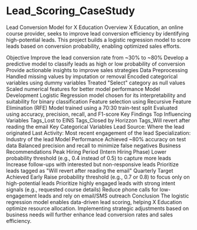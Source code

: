 # Lead_Scoring_CaseStudy

Lead Conversion Model for X Education
Overview
X Education, an online course provider, seeks to improve lead conversion efficiency by identifying high-potential leads. This project builds a logistic regression model to score leads based on conversion probability, enabling optimized sales efforts.

Objective
Improve the lead conversion rate from ~30% to ~80%
Develop a predictive model to classify leads as high or low probability of conversion
Provide actionable insights to improve sales strategies
Data Preprocessing
Handled missing values by imputation or removal
Encoded categorical variables using dummy variables
Treated "Select" category as null values
Scaled numerical features for better model performance
Model Development
Logistic Regression model chosen for its interpretability and suitability for binary classification
Feature selection using Recursive Feature Elimination (RFE)
Model trained using a 70:30 train-test split
Evaluated using accuracy, precision, recall, and F1-score
Key Findings
Top Influencing Variables
Tags_Lost to EINS
Tags_Closed by Horizzon
Tags_Will revert after reading the email
Key Categorical Variables
Lead Source: Where the lead originated
Last Activity: Most recent engagement of the lead
Specialization: Industry of the lead
Model Performance
Achieved ~80% accuracy on test data
Balanced precision and recall to minimize false negatives
Business Recommendations
Peak Hiring Period (Intern Hiring Phase)
Lower probability threshold (e.g., 0.4 instead of 0.5) to capture more leads
Increase follow-ups with interested but non-responsive leads
Prioritize leads tagged as "Will revert after reading the email"
Quarterly Target Achieved Early
Raise probability threshold (e.g., 0.7 or 0.8) to focus only on high-potential leads
Prioritize highly engaged leads with strong intent signals (e.g., requested course details)
Reduce phone calls for low-engagement leads and rely on email/SMS outreach
Conclusion
The logistic regression model enables data-driven lead scoring, helping X Education optimize resource allocation. Implementing strategic adjustments based on business needs will further enhance lead conversion rates and sales efficiency.
